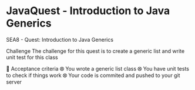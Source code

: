 # JavaQuest - Introduction to Java Generics
SEA8 - Quest: Introduction to Java Generics

Challenge
The challenge for this quest is to create a generic list and write unit test for this class

🧐 Acceptance criteria
⭙ You wrote a generic list class
⭙ You have unit tests to check if things work
⭙ Your code is commited and pushed to your git server

